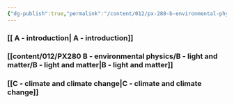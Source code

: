 ```yaml
---
{"dg-publish":true,"permalink":"/content/012/px-280-b-environmental-physics/px-280-b-0-environmental-physics/","noteIcon":"1","created":"2025-01-06T11:59:43.203+00:00","updated":"2025-01-06T12:05:40.679+00:00"}
---
```


### [[ A -  introduction\| A -  introduction]]
### [[content/012/PX280 B - environmental physics/B - light and matter/B - light and matter\|B - light and matter]]
### [[C - climate and climate change\|C - climate and climate change]]

